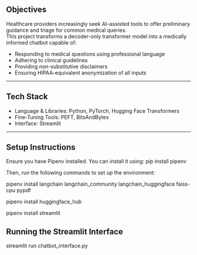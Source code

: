 ## Objectives

Healthcare providers increasingly seek AI-assisted tools to offer preliminary guidance and triage for common medical queries.  
This project transforms a decoder-only transformer model into a medically informed chatbot capable of:

- Responding to medical questions using professional language  
- Adhering to clinical guidelines  
- Providing non-substitutive disclaimers  
- Ensuring HIPAA-equivalent anonymization of all inputs  

---

## Tech Stack

- Language & Libraries: Python, PyTorch, Hugging Face Transformers  
- Fine-Tuning Tools: PEFT, BitsAndBytes  
- Interface: Streamlit  

---

## Setup Instructions

Ensure you have Pipenv installed. You can install it using:
pip install pipenv

Then, run the following commands to set up the environment:

pipenv install langchain langchain_community langchain_huggingface faiss-cpu pypdf

pipenv install huggingface_hub

pipenv install streamlit

## Running the Streamlit Interface

streamlit run chatbot_interface.py
